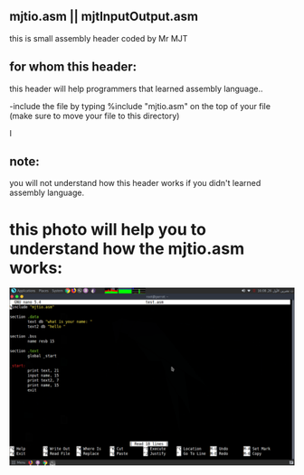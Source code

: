 
mjtio.asm || mjtInputOutput.asm
----------------------------------

this is small assembly header coded by Mr MJT


for whom this header:
-----------------------------------------------------

this header will help programmers that learned assembly language..


-include the file by typing %include "mjtio.asm" on the top of your file (make sure to move your file to this directory)

ا

note:
--------------

you will not understand how this header works if you didn't learned assembly language.


this photo will help you to understand how the mjtio.asm works:
===================================================================

<img src="g.png">
